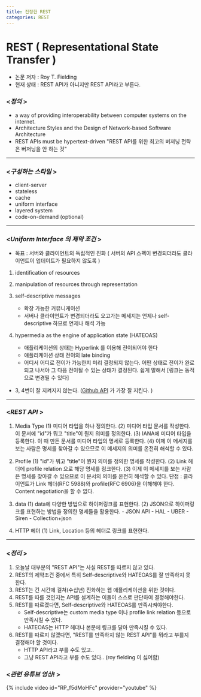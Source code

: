 ```yaml
---
title: 진정한 REST
categories: REST
---
```


# REST ( Representational State Transfer )
- 논문 저자 : Roy T. Fielding
- 현재 상태 : REST API가 아니지만 REST API라고 부른다.

### <*정의* >
- a way of providing interoperability between computer systems on the internet.
- Architecture Styles and the Design of Network-based Software Architecture
- REST APIs must be hypertext-driven "REST API를 위한 최고의 버저닝 전략은 버저닝을 안 하는 것"

---
### <*구성하는 스타일* >
- client-server
- stateless
- cache
- uniform interface
- layered system
- code-on-demand (optional)

---
### <*Uniform Interface 의 제약 조건* >
- 목표 : 서버와 클라이언트의 독립적인 진화 ( 서버의 API 스펙이 변경되더라도 클라이언트이 업데이트가 필요하지 않도록 )

1. identification of resources
2. manipulation of resources through representation
3. self-descriptive messages
    - 확장 가능한 커뮤니케이션
    - 서버나 클라이언트가 변경되더라도 오고가는 메세지는 언제나 self-descriptive 하므로 언제나 해석 가능
    
4. hypermedia as the engine of application state (HATEOAS)
    - 애플리케이션의 상태는 Hyperlink 를 이용해 전이되어야 한다
    - 애플리케이션 상태 전이의 late binding
    - 어디서 어디로 전이가 가능한지 미리 결정되지 않는다. 
        어떤 상태로 전이가 완료되고 나서야 그 다음 전이될 수 있는 상태가 결정된다.
        쉽게 말해서 [링크는 동적으로 변경될 수 있다]
- 3, 4번이 잘 지켜지지 않는다. ([Github API](https://developer.github.com/) 가 가장 잘 지킨다. )

---
### <*REST API* >
1. Media Type
    (1) 미디어 타입을 하나 정의한다.
    (2) 미디어 타입 문서를 작성한다. 이 문서에 "id"가 뭐고 "title"이 뭔지 의미를 정의한다.
    (3) IANA에 미디어 타입을 등록한다. 이 때 만든 문서를 미디어 타입의 명세로 등록한다.
    (4) 이제 이 메세지를 보는 사람은 명세를 찾아갈 수 있으므로 이 메세지의 의미를 온전히 해석할 수 있다.

2. Profile
    (1) "id"가 뭐고 "title"이 뭔지 의미를 정의한 명세를 작성한다.
    (2) Link 헤더에 profile relation 으로 해당 명세를 링크한다.
    (3) 이제 이 메세지를 보는 사람은 명세를 찾아갈 수 있으므로 이 문서의 의미를 온전히 해석할 수 있다.
    단점 : 클라이언트가 Link 헤더(RFC 5988)와 profile(RFC 6906)을 이해해야 한다.
        Content negotiation을 할 수 없다.
    
3. data
    (1) data에 다양한 방법으로 하이퍼링크를 표현한다.
    (2) JSON으로 하이퍼링크를 표현하는 방법을 정의한 명세들을 활용한다.
        - JSON API
        - HAL
        - UBER
        - Siren
        - Collection+json

4. HTTP 헤더
    (1) Link, Location 등의 헤더로 링크를 표현한다.

---
### <*정리* >
1. 오늘날 대부분의 "REST API"는 사실 REST를 따르지 않고 있다.
2. REST의 제약조건 중에서 특히 Self-descriptive와 HATEOAS를 잘 만족하지 못한다.
3. REST는 긴 시간에 걸쳐(수십년) 진화하는 웹 애플리케이션을 위한 것이다.
4. REST를 따를 것인지는 API를 설계하는 이들이 스스로 판단하여 결정해야한다.
5. REST를 따르겠다면, Self-descriptive와 HATEOAS를 만족시켜야한다.
    - Self-descriptive는 custom media type 이나 profile link relation 등으로
        만족시킬 수 있다.
    - HATEOAS는 HTTP 헤더나 본문에 링크를 달아 만족시킬 수 있다.
6. REST를 따르지 않겠다면, "REST를 만족하지 않는 REST API"를 뭐라고 부를지
    결정해야 할 것이다.
    - HTTP API라고 부를 수도 있고..
    - 그냥 REST API라고 부를 수도 있다.. (roy fielding 이 싫어함)

### <*관련 유튜브 영상!* >
{% include video id="RP_f5dMoHFc" provider="youtube" %}